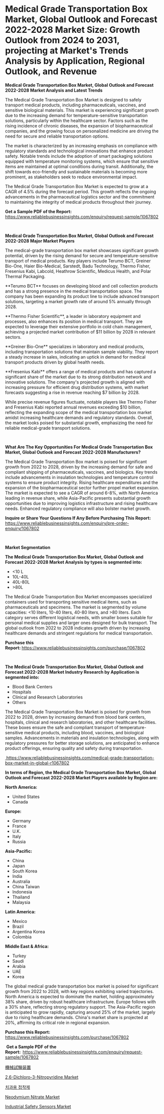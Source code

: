 <p><h1>Medical Grade Transportation Box Market, Global Outlook and Forecast 2022-2028 Market Size: Growth Outlook from 2024 to 2031, projecting at Market's Trends Analysis by Application, Regional Outlook, and Revenue</h1></p><p><strong>Medical Grade Transportation Box Market, Global Outlook and Forecast 2022-2028 Market Analysis and Latest Trends</strong></p>
<p><p>The Medical Grade Transportation Box Market is designed to safely transport medical products, including pharmaceuticals, vaccines, and sensitive biological materials. This market is experiencing significant growth due to the increasing demand for temperature-sensitive transportation solutions, particularly within the healthcare sector. Factors such as the rising incidence of chronic diseases, the expansion of biopharmaceutical companies, and the growing focus on personalized medicine are driving the need for secure and reliable transportation options.</p><p>The market is characterized by an increasing emphasis on compliance with regulatory standards and technological innovations that enhance product safety. Notable trends include the adoption of smart packaging solutions equipped with temperature monitoring systems, which ensure that sensitive items are maintained at optimal conditions during transit. Additionally, the shift towards eco-friendly and sustainable materials is becoming more prominent, as stakeholders seek to reduce environmental impact.</p><p>The Medical Grade Transportation Box Market is expected to grow at a CAGR of 4.5% during the forecast period. This growth reflects the ongoing advancements in the pharmaceutical logistics sector and the commitment to maintaining the integrity of medical products throughout their journey.</p></p>
<p><strong>Get a Sample PDF of the Report:&nbsp;</strong> <a href="https://www.reliablebusinessinsights.com/enquiry/request-sample/1067802">https://www.reliablebusinessinsights.com/enquiry/request-sample/1067802</a></p>
<p>&nbsp;</p>
<p><strong>Medical Grade Transportation Box Market, Global Outlook and Forecast 2022-2028 Major Market Players</strong></p>
<p><p>The medical-grade transportation box market showcases significant growth potential, driven by the rising demand for secure and temperature-sensitive transport of medical products. Key players include Terumo BCT, Greiner Bio-One, Haier Bio-Medical, Sarstedt, Badu Technology, Thermo Fisher, Fresenius Kabi, Labcold, Heathrow Scientific, Medicus Health, and Polar Thermal Packaging.</p><p>**Terumo BCT** focuses on developing blood and cell collection products and has a strong presence in the medical transportation space. The company has been expanding its product line to include advanced transport solutions, targeting a market growth rate of around 5% annually through 2028.</p><p>**Thermo Fisher Scientific**, a leader in laboratory equipment and processes, also enhances its position in medical transport. They are expected to leverage their extensive portfolio in cold chain management, achieving a projected market contribution of $11 billion by 2028 in relevant sectors.</p><p>**Greiner Bio-One** specializes in laboratory and medical products, including transportation solutions that maintain sample viability. They report a steady increase in sales, indicating an uptick in demand for medical transport products driven by global health needs. </p><p>**Fresenius Kabi** offers a range of medical products and has captured a significant share of the market due to its strong distribution network and innovative solutions. The company's projected growth is aligned with increasing pressure for efficient drug distribution systems, with market forecasts suggesting a rise in revenue reaching $7 billion by 2028.</p><p>While precise revenue figures fluctuate, notable players like Thermo Fisher and Fresenius Kabi reported annual revenues exceeding $10 billion, reflecting the expanding scope of the medical transportation box market amidst increasing healthcare demands and regulatory standards. Overall, the market looks poised for substantial growth, emphasizing the need for reliable medical-grade transport solutions.</p></p>
<p>&nbsp;</p>
<p><strong>What Are The Key Opportunities For Medical Grade Transportation Box Market, Global Outlook and Forecast 2022-2028 Manufacturers?</strong></p>
<p><p>The Medical Grade Transportation Box market is poised for significant growth from 2022 to 2028, driven by the increasing demand for safe and compliant shipping of pharmaceuticals, vaccines, and biologics. Key trends include advancements in insulation technologies and temperature control systems to ensure product integrity. Rising healthcare expenditures and the expansion of the biopharmaceutical sector further propel market expansion. The market is expected to see a CAGR of around 6-8%, with North America leading in revenue share, while Asia-Pacific presents substantial growth opportunities due to improving logistics infrastructure and rising healthcare needs. Enhanced regulatory compliance will also bolster market growth.</p></p>
<p><strong>Inquire or Share Your Questions If Any Before Purchasing This Report:</strong> <a href="https://www.reliablebusinessinsights.com/enquiry/pre-order-enquiry/1067802">https://www.reliablebusinessinsights.com/enquiry/pre-order-enquiry/1067802</a></p>
<p>&nbsp;</p>
<p><strong>Market Segmentation</strong></p>
<p><strong>The Medical Grade Transportation Box Market, Global Outlook and Forecast 2022-2028 Market Analysis by types is segmented into:</strong></p>
<p><ul><li><10 L</li><li>10L-40L</li><li>40L-80L</li><li>>80L</li></ul></p>
<p><p>The Medical Grade Transportation Box Market encompasses specialized containers used for transporting sensitive medical items, such as pharmaceuticals and specimens. The market is segmented by volume capacities: <10 liters, 10-40 liters, 40-80 liters, and >80 liters. Each category serves different logistical needs, with smaller boxes suitable for personal medical supplies and larger ones designed for bulk transport. The global outlook from 2022 to 2028 indicates growth driven by increasing healthcare demands and stringent regulations for medical transportation.</p></p>
<p><strong>Purchase this Report:&nbsp;</strong><a href="https://www.reliablebusinessinsights.com/purchase/1067802">https://www.reliablebusinessinsights.com/purchase/1067802</a></p>
<p>&nbsp;</p>
<p><strong>The Medical Grade Transportation Box Market, Global Outlook and Forecast 2022-2028 Market Industry Research by Application is segmented into:</strong></p>
<p><ul><li>Blood Bank Centers</li><li>Hospitals</li><li>Clinical and Research Laboratories</li><li>Others</li></ul></p>
<p><p>The Medical Grade Transportation Box Market is poised for growth from 2022 to 2028, driven by increasing demand from blood bank centers, hospitals, clinical and research laboratories, and other healthcare facilities. These boxes ensure the safe and compliant transport of temperature-sensitive medical products, including blood, vaccines, and biological samples. Advancements in materials and insulation technologies, along with regulatory pressures for better storage solutions, are anticipated to enhance product offerings, ensuring quality and safety during transportation.</p></p>
<p><a href="https://www.reliablebusinessinsights.com/medical-grade-transportation-box-market-in-global-r1067802">&nbsp;https://www.reliablebusinessinsights.com/medical-grade-transportation-box-market-in-global-r1067802</a></p>
<p><strong>In terms of Region, the Medical Grade Transportation Box Market, Global Outlook and Forecast 2022-2028 Market Players available by Region are:</strong></p>
<p>
    <p> <strong> North America: </strong>
        <ul>
            <li>United States</li>
            <li>Canada</li>
        </ul>
        </p> 
    <p> <strong> Europe: </strong>
        <ul>
            <li>Germany</li>
            <li>France</li>
            <li>U.K.</li>
            <li>Italy</li>
            <li>Russia</li>
        </ul>
        </p> 
    <p> <strong> Asia-Pacific: </strong>
        <ul>
            <li>China</li>
            <li>Japan</li>
            <li>South Korea</li>
            <li>India</li>
            <li>Australia</li>
            <li>China Taiwan</li>
            <li>Indonesia</li>
            <li>Thailand</li>
            <li>Malaysia</li>
        </ul>
        </p> 
    <p> <strong> Latin America: </strong>
        <ul>
            <li>Mexico</li>
            <li>Brazil</li>
            <li>Argentina Korea</li>
            <li>Colombia</li>
        </ul>
        </p> 
    <p> <strong> Middle East & Africa: </strong>
        <ul>
            <li>Turkey</li>
            <li>Saudi</li>
            <li>Arabia</li>
            <li>UAE</li>
            <li>Korea</li>
        </ul>
    </p>
    </p>
<p><p>The global medical grade transportation box market is poised for significant growth from 2022 to 2028, with key regions exhibiting varied trajectories. North America is expected to dominate the market, holding approximately 38% share, driven by robust healthcare infrastructure. Europe follows with a 30% share, reflecting strong regulatory support. The Asia-Pacific region is anticipated to grow rapidly, capturing around 25% of the market, largely due to rising healthcare demands. China's market share is projected at 20%, affirming its critical role in regional expansion.</p></p>
<p><strong>Purchase this Report: </strong><a href="https://www.reliablebusinessinsights.com/purchase/1067802">https://www.reliablebusinessinsights.com/purchase/1067802</a></p>
<p>&nbsp;<strong>Get a Sample PDF of the Report:&nbsp;&nbsp;</strong><a href="https://www.reliablebusinessinsights.com/enquiry/request-sample/1067802">https://www.reliablebusinessinsights.com/enquiry/request-sample/1067802</a></p>
<p><strong></strong></p>
<p><p><a href="https://medium.com/@dfs4ff/%E3%82%B0%E3%83%AD%E3%83%BC%E3%83%90%E3%83%AB%E6%A9%9F%E6%A2%B0%E8%A9%A6%E9%A8%93%E8%A3%85%E7%BD%AE%E5%B8%82%E5%A0%B4%E3%81%AB%E9%96%A2%E3%81%99%E3%82%8B%E6%88%A6%E7%95%A5%E7%9A%84%E5%B8%82%E5%A0%B4%E3%82%A4%E3%83%B3%E3%82%B5%E3%82%A4%E3%83%88-2024%E5%B9%B4-2031%E5%B9%B4-1a2c55358425">機械試験装置</a></p><p><a href="https://issuu.com/reportprime-2/docs/26-dichloro-3-nitropyridine-market-_23487f2796ee43">2,6-Dichloro-3-Nitropyridine Market</a></p><p><a href="https://medium.com/@kacrimipp/%EC%B9%98%EA%B3%BC-%EC%A0%91%EC%B0%A9%EC%A0%9C-%EC%8B%9C%EC%9E%A5-%EB%B6%84%EC%84%9D-%EB%B3%B4%EA%B3%A0%EC%84%9C-2024%EB%85%84%EB%B6%80%ED%84%B0-2031%EB%85%84%EA%B9%8C%EC%A7%80-%EC%A7%80%EC%97%AD-%EC%9C%A0%ED%98%95-%EC%85%80%ED%94%84-%EC%97%90%EC%B9%AD-%EC%A0%84%EC%B2%B4-%EC%97%90%EC%B9%AD-%EB%B0%8F-%EC%9D%91%EC%9A%A9-%EB%B6%84%EC%95%BC-%EB%B3%91%EC%9B%90-%EC%B9%98%EA%B3%BC-%ED%81%B4%EB%A6%AC%EB%8B%89-%EC%99%B8%EB%9E%98-%EC%88%98%EC%88%A0-%EC%84%BC%ED%84%B0-%EA%B8%B0%ED%83%80-%EC%97%90-%EB%94%B0%EB%A5%B8-%EA%B8%80%EB%A1%9C%EB%B2%8C-daf6d0ec6cf6">치과용 접착제</a></p><p><a href="https://www.linkedin.com/pulse/neodymium-nitrate-market-global-trends-forecast-2024-2031-mbh2e?trackingId=jFTGKxpEQlmczWkBcGBfVw%3D%3D">Neodymium Nitrate Market</a></p><p><a href="https://medium.com/@tavaresauer/industrial-safety-sensors-industry-analysis-report-its-market-size-growing-with-a-cagr-of-8-9-ac1b6b4e24fd">Industrial Safety Sensors Market</a></p></p>